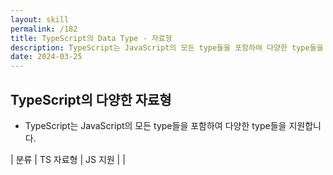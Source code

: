 ```yaml
---
layout: skill
permalink: /182
title: TypeScript의 Data Type - 자료형
description: TypeScript는 JavaScript의 모든 type들을 포함하여 다양한 type들을 지원하며, 원시, 특수, 객체, 조합, 고급 등의 다양한 type이 있습니다.
date: 2024-03-25
---
```



## TypeScript의 다양한 자료형

- TypeScript는 JavaScript의 모든 type들을 포함하여 다양한 type들을 지원합니다.

| 분류 | TS 자료형 | JS 지원 |
| 